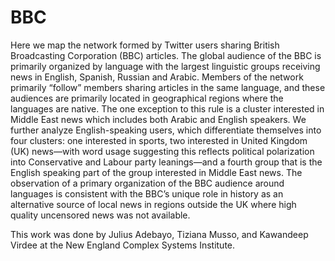 BBC
===

Here we map the network formed by Twitter users sharing British Broadcasting Corporation (BBC) articles. The global audience of the BBC is primarily organized by language with the largest linguistic groups receiving news in English, Spanish, Russian and Arabic. Members of the network primarily “follow” members sharing articles in the same language, and these audiences are primarily located in geographical regions where the languages are native. The one exception to this rule is a cluster interested in Middle East news which includes both Arabic and English speakers. We further analyze English-speaking users, which differentiate themselves into four clusters: one interested in sports, two interested in United Kingdom (UK) news—with word usage suggesting this reflects political polarization into Conservative and Labour party leanings—and a fourth group that is the English speaking part of the group interested in Middle East news. The observation of a primary organization of the BBC audience around languages is consistent with the BBC’s unique role in history as an alternative source of local news in regions outside the UK where high quality uncensored news was not available.

This work was done by Julius Adebayo, Tiziana Musso, and Kawandeep Virdee at the New England Complex Systems Institute. 


